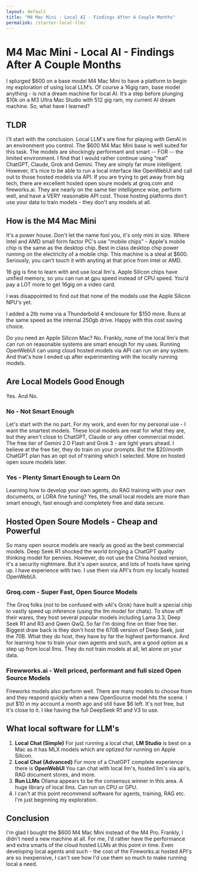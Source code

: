 ```yaml
---
layout: default
title: "M4 Mac Mini - Local AI - Findings After A Couple Months"
permalink: /starter-local-llm/
---
```

# M4 Mac Mini - Local AI - Findings After A Couple Months

I splurged $600 on a base model M4 Mac Mini to have a platform to begin my exploration of using local LLM’s.  Of course a 16gig ram, base model anything - is not a dream machine for local AI.  It’s a step before plunging $10k on a M3 Ultra Mac Studio with 512 gig ram, my current AI dream machine.  So, what have I learned?

## TLDR
I'll start with the conclusion.  Local LLM's are fine for playing with GenAI in an environment you control.  The $600 M4 Mac Mini base is well suited for this task.  The models are shockingly performant and smart -- FOR -- the limited environment.  I find that I would rather continue using "real" ChatGPT, Claude, Grok and Gemini.  They are simply far more intelligent.  However, it's nice to be able to run a local interface like OpenWebUI and call out to those hosted models via API.  If you are trying to get away from big tech, there are excellent hosted open soure models at groq.com and fireworks.ai.  They are nearly on the same tier intelligence wise, perform well, and have a VERY reasonable API cost.  Those hosting platforms don't use your data to train models - they don't any models at all.

## How is the M4 Mac Mini

It's a power house.  Don't let the name fool you, it's only mini in size.  Where Intel and AMD small form factor PC's use "mobile chips" - Apple's mobile chip is the same as the desktop chip.  Best in class desktop chip power running on the electricity of a mobile chip.  This machine is a steal at $600.  Seriously, you can't touch it with anyting at that price from Intel or AMD.

16 gig is fine to learn with and use local llm's.  Apple Silicon chips have unified memory, so you can run at gpu speed instead of CPU speed.  You'd pay a LOT more to get 16gig on a video card.

I was disappointed to find out that none of the models use the Apple Silicon NPU's yet.

I added a 2tb nvme via a Thunderbold 4 enclosure for $150 more.  Runs at the same speed as the internal 250gb drive.  Happy with this cost saving choice.

Do you need an Apple Silicon Mac?  No.  Frankly, none of the local llm's that can run on reasonable systems are smart enough for my uses.  Running OpenWebUI can using cloud hosted models via API can run on any system.  And that's how I ended up after experimenting with the locally running models.

## Are Local Models Good Enough
Yes. And No.  

### No - Not Smart Enough
Let's start with the no part.  For my work, and even for my personal use - I want the smartest models.  These local models are neat for what they are, but they aren't close to ChatGPT, Claude or any other commercial model.  The free tier of Gemini 2.0 Flash and Grok 3 - are light years ahead.  I believe at the free tier, they do train on your prompts.  But the $20/month ChatGPT plan has an opt out of training which I selected.  More on hosted open soure models later.

### Yes - Plenty Smart Enough to Learn On
Learning how to develop your own agents, do RAG training with your own documents, or LORA fine tuning?  Yes, the small local models are more than smart enough, fast enough and completely free and data secure.

## Hosted Open Soure Models - Cheap and Powerful
So many open source models are nearly as good as the best commercial models. Deep Seek R1 shocked the world bringing a ChatGPT quality thinking model for pennies.  However, do not use the China hosted version, it's a security nightmare.  But it's open source, and lots of hosts have spring up.  I have experience with two.  I use them via API's from my locally hosted OpenWebUI.

### Groq.com - Super Fast, Open Source Models
The Groq folks (not to be confused with xAI's Grok) have built a special chip to vastly speed up inference (using the llm model for chats).  To show off their wares, they host several popular models including Lama 3.3, Deep Seek R1 and R3 and Qwen QwQ.  So far I'm doing fine on thier free tier.  Biggest draw back is they don't host the 670B version of Deep Seek, just the 70B.  What they do host, they have by far the highest performance.  And for learning how to train your own agents and such, are a good option as a step up from local llms.  They do not train models at all, let alone on your data.

### Firewworks.ai - Well priced, performant and full sized Open Source Models
Fireworks models also perform well.  There are many models to choose from and they respond quickly when a new OpenSource model hits the scene.  I put $10 in my account a month ago and still have $6 left.  It's not free, but it's close to it.  I like having the full DeepSeek R1 and V3 to use.

## What local software for LLM's

1. **Local Chat (Simple)** For just running a local chat, **LM Studio** is best on a Mac as it has MLX models which are optized for running on Apple Silicon.
2. **Local Chat (Advanced)** For more of a ChatGPT complete experience there is **OpenWebUI**  You can chat with local llm's, hosted llm's via api's, RAG document stores, and more.
3. **Run LLMs** Ollama appears to be the consensus winner in this area.  A huge library of local llms.  Can run on CPU or GPU.
4. I can't at this point recommend software for agents, training, RAG etc.  I'm just beginning my exploration.

## Conclusion
I'm glad I bought the $600 M4 Mac Mini instead of the M4 Pro.  Frankly, I didn't need a new machine at all.  For me, I'd rather have the performance and extra smarts of the cloud hosted LLMs at this point in time.  Even developing local agents and such - the cost of the Fireworks.ai hosted API's are so inexpensive, I can't see how I'd use them so much to make running local a need.